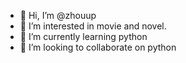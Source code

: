 - 👋 Hi, I’m @zhouup
- 👀 I’m interested in movie and novel.
- 🌱 I’m currently learning python
- 💞️ I’m looking to collaborate on python

<!---
zhouup/zhouup is a ✨ special ✨ repository because its `README.md` (this file) appears on your GitHub profile.
You can click the Preview link to take a look at your changes.
--->
